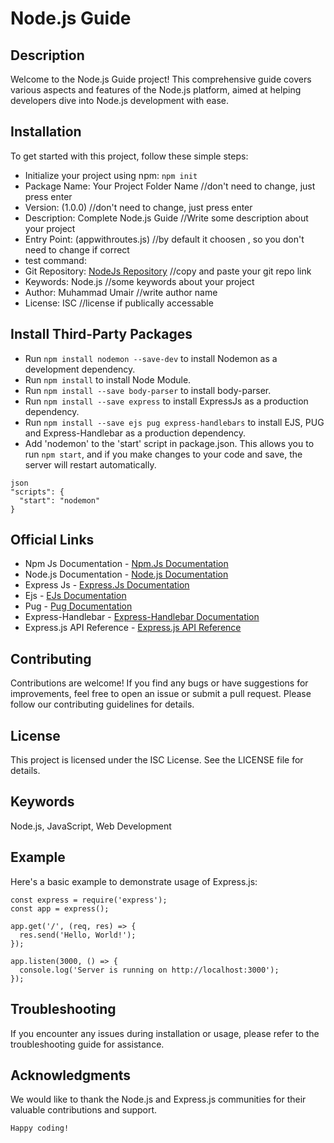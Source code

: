 # Node.js Guide

## Description

Welcome to the Node.js Guide project! This comprehensive guide covers various aspects and features of the Node.js platform, aimed at helping developers dive into Node.js development with ease.

## Installation

To get started with this project, follow these simple steps:

- Initialize your project using npm: `npm init`
- Package Name: Your Project Folder Name //don't need to change, just press enter
- Version: (1.0.0) //don't need to change, just press enter
- Description: Complete Node.js Guide //Write some description about your project
- Entry Point: (appwithroutes.js) //by default it choosen , so you don't need to change if correct
- test command:
- Git Repository: [NodeJs Repository](https://github.com/MuhammadUmaair/NodeJs.git) //copy and paste your git repo link
- Keywords: Node.js //some keywords about your project
- Author: Muhammad Umair //write author name
- License: ISC //license if publically accessable

## Install Third-Party Packages

- Run `npm install nodemon --save-dev` to install Nodemon as a development dependency.
- Run `npm install` to install Node Module.
- Run `npm install --save body-parser` to install body-parser.
- Run `npm install --save express` to install ExpressJs as a production dependency.
- Run `npm install --save ejs pug express-handlebars` to install EJS, PUG and Express-Handlebar as a production dependency.
- Add 'nodemon' to the 'start' script in package.json. This allows you to run `npm start`, and if you make changes to your code and save, the server will restart automatically.

```
json
"scripts": {
  "start": "nodemon"
}
```

## Official Links

- Npm Js Documentation - [Npm.Js Documentation](https://docs.npmjs.com/cli/v8/commands/npm-install)
- Node.js Documentation - [Node.js Documentation ](https://nodejs.org/en)
- Express Js - [Express.Js Documentation](https://expressjs.com)
- Ejs - [EJs Documentation](https://www.npmjs.com/package/ejs)
- Pug - [Pug Documentation](https://www.npmjs.com/package/pug)
- Express-Handlebar - [Express-Handlebar Documentation](https://www.npmjs.com/package/express-handlebars)
- Express.js API Reference - [Express.js API Reference](https://expressjs.com/en/4x/api.html#app.use)

## Contributing

Contributions are welcome! If you find any bugs or have suggestions for improvements, feel free to open an issue or submit a pull request. Please follow our contributing guidelines for details.

## License

This project is licensed under the ISC License. See the LICENSE file for details.

## Keywords

Node.js, JavaScript, Web Development

## Example

Here's a basic example to demonstrate usage of Express.js:

```
const express = require('express');
const app = express();

app.get('/', (req, res) => {
  res.send('Hello, World!');
});

app.listen(3000, () => {
  console.log('Server is running on http://localhost:3000');
});
```

## Troubleshooting

If you encounter any issues during installation or usage, please refer to the troubleshooting guide for assistance.

## Acknowledgments

We would like to thank the Node.js and Express.js communities for their valuable contributions and support.

`Happy coding!`
